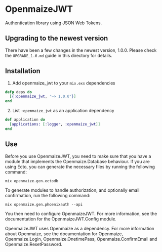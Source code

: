 # OpenmaizeJWT

Authentication library using JSON Web Tokens.

## Upgrading to the newest version

There have been a few changes in the newest version, 1.0.0.
Please check the `UPGRADE_1.0.md` guide in this directory for details.

## Installation

1. Add openmaize_jwt to your `mix.exs` dependencies

  ```elixir
  defp deps do
    [{:openmaize_jwt, "~> 1.0.0"}]
  end
  ```

2. List `:openmaize_jwt` as an application dependency

  ```elixir
  def application do
    [applications: [:logger, :openmaize_jwt]]
  end
  ```

## Use

Before you use OpenmaizeJWT, you need to make sure that you have a module
that implements the Openmaize.Database behaviour. If you are using Ecto,
you can generate the necessary files by running the following command:

    mix openmaize.gen.ectodb

To generate modules to handle authorization, and optionally email confirmation,
run the following command:

    mix openmaize.gen.phoenixauth --api

You then need to configure OpenmaizeJWT. For more information, see the documentation
for the OpenmaizeJWT.Config module.

OpenmaizeJWT uses Openmaize as a dependency. For more information about
Openmaize, see the documentation for Openmaize, Openmaize.Login,
Openmaize.OnetimePass, Openmaize.ConfirmEmail and Openmaize.ResetPassword.

